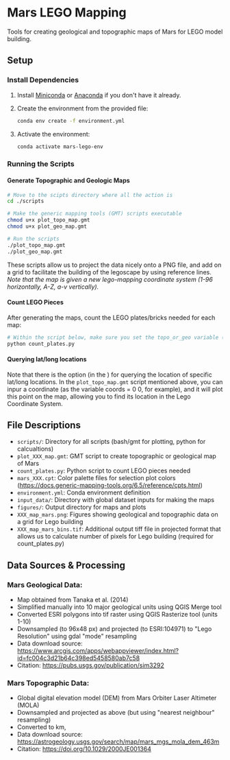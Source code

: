 # Mars LEGO Mapping

Tools for creating geological and topographic maps of Mars for LEGO model building.

## Setup

### Install Dependencies

1. Install [Miniconda](https://docs.conda.io/en/latest/miniconda.html) or [Anaconda](https://www.anaconda.com/products/distribution) if you don't have it already.

2. Create the environment from the provided file:
   ```bash
   conda env create -f environment.yml
   ```

3. Activate the environment:
   ```bash
   conda activate mars-lego-env
   ```

### Running the Scripts

#### Generate Topographic and Geologic Maps

```bash
# Move to the scipts directory where all the action is
cd ./scripts

# Make the generic mapping tools (GMT) scripts executable
chmod u+x plot_topo_map.gmt
chmod u+x plot_geo_map.gmt

# Run the scripts
./plot_topo_map.gmt
./plot_geo_map.gmt
```
These scripts allow us to project the data nicely onto a PNG file, and add on a grid to facilitate the building of the legoscape by using reference lines. *Note that the map is given a new lego-mapping coordinate system (1-96 horizontally, A-Z, a-v vertically).* 

#### Count LEGO Pieces

After generating the maps, count the LEGO plates/bricks needed for each map:

```bash
# Within the script below, make sure you set the topo_or_geo variable (it only does one of the other)
python count_plates.py
```

#### Querying lat/long locations

Note that there is the option (in the ) for querying the location of specific lat/long locations. In the `plot_topo_map.gmt` script mentioned above, you can inpur a coordinate (as the variable coords = 0 0, for example), and it will plot this point on the map, allowing you to find its location in the Lego Coordinate System. 


## File Descriptions
- `scripts/`: Directory for all scripts (bash/gmt for plotting, python for calcualtions)
- `plot_XXX_map.gmt`: GMT script to create topographic or geological map of Mars
- `count_plates.py`: Python script to count LEGO pieces needed
- `mars_XXX.cpt`: Color palette files for selection plot colors (https://docs.generic-mapping-tools.org/6.5/reference/cpts.html)
- `environment.yml`: Conda environment definition
- `input_data/`: Directory with global dataset inputs for making the maps
- `figures/`: Output directory for maps and plots
- `XXX_map_mars.png`: Figures showing geological and topographic data on a grid for Lego building
- `XXX_map_mars_bins.tif`: Additional output tiff file in projected format that allows us to calculate number of pixels for Lego building (required for count_plates.py)

## Data Sources & Processing
### Mars Geological Data:
- Map obtained from Tanaka et al. (2014)
- Simplified manually into 10 major geological units using QGIS Merge tool
- Converted ESRI polygons into tif raster using QGIS Rasterize tool (units 1-10)
- Downsampled (to 96x48 px) and projected (to ESRI:104971) to "Lego Resolution" using gdal "mode" resampling
- Data download source: https://www.arcgis.com/apps/webappviewer/index.html?id=fc004c3d21b64c398ed5458580ab7c58
- Citation: https://pubs.usgs.gov/publication/sim3292

### Mars Topographic Data: 
- Global digital elevation model (DEM) from Mars Orbiter Laser Altimeter (MOLA)
- Downsampled and projected as above (but using "nearest neighbour" resampling)
- Converted to km,
- Data download source: https://astrogeology.usgs.gov/search/map/mars_mgs_mola_dem_463m
- Citation: https://doi.org/10.1029/2000JE001364

